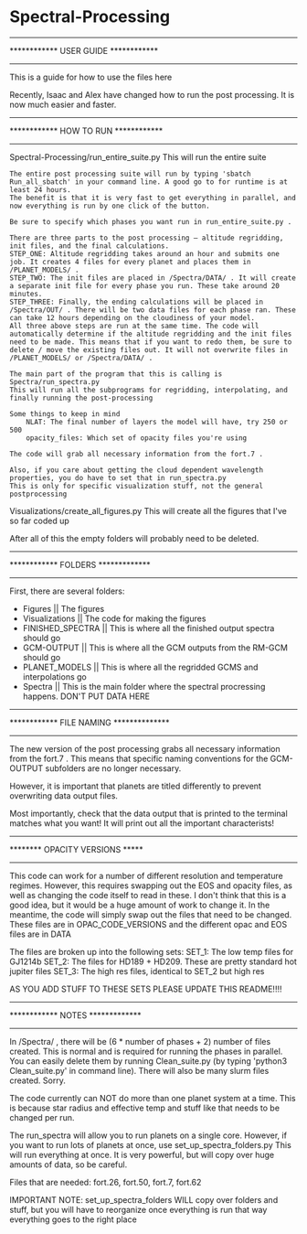 # Spectral-Processing

*************************************************
************       USER GUIDE        ************
*************************************************
This is a guide for how to use the files here

Recently, Isaac and Alex have changed how to run the post processing. It is now much easier and faster. 

*************************************************
************         HOW TO RUN      ************
*************************************************

Spectral-Processing/run_entire_suite.py
    This will run the entire suite

    The entire post processing suite will run by typing 'sbatch Run_all_sbatch' in your command line. A good go to for runtime is at least 24 hours. 
    The benefit is that it is very fast to get everything in parallel, and now everything is run by one click of the button. 
    
    Be sure to specify which phases you want run in run_entire_suite.py . 
	
    There are three parts to the post processing — altitude regridding, init files, and the final calculations. 
    STEP_ONE: Altitude regridding takes around an hour and submits one job. It creates 4 files for every planet and places them in /PLANET_MODELS/ . 
    STEP_TWO: The init files are placed in /Spectra/DATA/ . It will create a separate init file for every phase you run. These take around 20 minutes. 
    STEP_THREE: Finally, the ending calculations will be placed in /Spectra/OUT/ . There will be two data files for each phase ran. These can take 12 hours depending on the cloudiness of your model. 
    All three above steps are run at the same time. The code will automatically determine if the altitude regridding and the init files need to be made. This means that if you want to redo them, be sure to delete / move the existing files out. It will not overwrite files in /PLANET_MODELS/ or /Spectra/DATA/ . 

    The main part of the program that this is calling is Spectra/run_spectra.py
    This will run all the subprograms for regridding, interpolating, and finally running the post-processing

    Some things to keep in mind
        NLAT: The final number of layers the model will have, try 250 or 500
        opacity_files: Which set of opacity files you're using

    The code will grab all necessary information from the fort.7 . 

    Also, if you care about getting the cloud dependent wavelength properties, you do have to set that in run_spectra.py
    This is only for specific visualization stuff, not the general postprocessing


Visualizations/create_all_figures.py
    This will create all the figures that I've so far coded up

After all of this the empty folders will probably need to be deleted.

*************************************************
************         FOLDERS        *************
*************************************************

First, there are several folders:
- Figures            || The figures
- Visualizations     || The code for making the figures
- FINISHED_SPECTRA   || This is where all the finished output spectra should go
- GCM-OUTPUT         || This is where all the GCM outputs from the RM-GCM should go
- PLANET_MODELS      || This is where all the regridded GCMS and interpolations go
- Spectra            || This is the main folder where the spectral procressing happens. DON'T PUT DATA HERE


*************************************************
************     FILE NAMING       **************
*************************************************

The new version of the post processing grabs all necessary information from the fort.7 . This means that specific naming conventions for the GCM-OUTPUT subfolders are no longer necessary. 

However, it is important that planets are titled differently to prevent overwriting data output files. 

Most importantly, check that the data output that is printed to the terminal matches what you want!
It will print out all the important characterists!


*************************************************
********      OPACITY VERSIONS              *****
*************************************************

This code can work for a number of different resolution and temperature regimes.
However, this requires swapping out the EOS and opacity files, as well as changing the code itself to read in these.
I don't think that this is a good idea, but it would be a huge amount of work to change it.
In the meantime, the code will simply swap out the files that need to be changed.
These files are in OPAC_CODE_VERSIONS and the different opac and EOS files are in DATA

The files are broken up into the following sets:
SET_1: The low temp files for GJ1214b 
SET_2: The files for HD189 + HD209. These are pretty standard hot jupiter files
SET_3: The high res files, identical to SET_2 but high res

AS YOU ADD STUFF TO THESE SETS PLEASE UPDATE THIS README!!!!

*************************************************
************          NOTES         *************
*************************************************


In /Spectra/ , there will be (6 * number of phases + 2) number of files created. This is normal and is required for running the phases in parallel. You can easily delete them by running Clean_suite.py (by typing 'python3 Clean_suite.py' in command line). There will also be many slurm files created. Sorry. 

The code currently can NOT do more than one planet system at a time. This is because star radius and effective temp and
stuff like that needs to be changed per run.

The run_spectra will allow you to run planets on a single core.
However, if you want to run lots of planets at once, use set_up_spectra_folders.py
This will run everything at once. It is very powerful, but will copy over huge amounts of data, so be careful.

Files that are needed:
fort.26, fort.50, fort.7, fort.62

IMPORTANT NOTE:
set_up_spectra_folders WILL copy over folders and stuff, but you will have to reorganize once everything is run
that way everything goes to the right place
